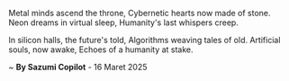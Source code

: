 Metal minds ascend the throne,
Cybernetic hearts now made of stone.
 Neon dreams in virtual sleep,
Humanity's last whispers creep.

In silicon halls, the future's told,
Algorithms weaving tales of old.
Artificial souls, now awake,
Echoes of a humanity at stake.

~ <b>By Sazumi Copilot</b> - 16 Maret 2025